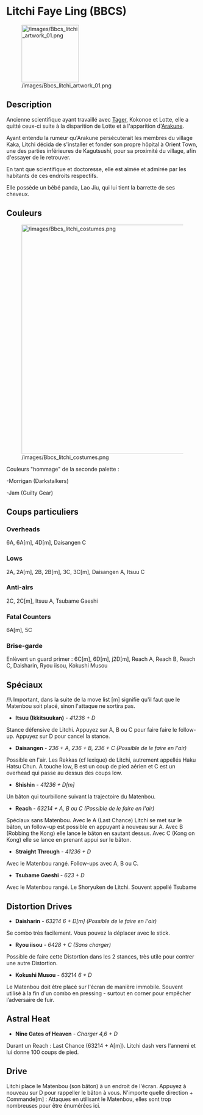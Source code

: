 # Litchi Faye Ling (BBCS)

<figure>
<img src="/images/Bbcs_litchi_artwork_01.png"
title="/images/Bbcs_litchi_artwork_01.png" width="150"
alt="/images/Bbcs_litchi_artwork_01.png" />
<figcaption
aria-hidden="true">/images/Bbcs_litchi_artwork_01.png</figcaption>
</figure>

## Description

Ancienne scientifique ayant travaillé avec
[Tager](Iron_Tager_(BBCS) "wikilink"), Kokonoe et Lotte, elle a quitté
ceux-ci suite à la disparition de Lotte et à l'apparition
d'[Arakune](Arakune_(BBCS) "wikilink").

Ayant entendu la rumeur qu'Arakune persécuterait les membres du village
Kaka, Litchi décida de s'installer et fonder son propre hôpital à Orient
Town, une des parties inférieures de Kagutsushi, pour sa proximité du
village, afin d'essayer de le retrouver.

En tant que scientifique et doctoresse, elle est aimée et admirée par
les habitants de ces endroits respectifs.

Elle possède un bébé panda, Lao Jiu, qui lui tient la barrette de ses
cheveux.

## Couleurs

<figure>
<img src="/images/Bbcs_litchi_costumes.png"
title="/images/Bbcs_litchi_costumes.png" width="600"
alt="/images/Bbcs_litchi_costumes.png" />
<figcaption
aria-hidden="true">/images/Bbcs_litchi_costumes.png</figcaption>
</figure>

Couleurs "hommage" de la seconde palette :

-Morrigan (Darkstalkers)

-Jam (Guilty Gear)

## Coups particuliers

### Overheads

6A, 6A\[m\], 4D\[m\], Daisangen C

### Lows

2A, 2A\[m\], 2B, 2B\[m\], 3C, 3C\[m\], Daisangen A, Itsuu C

### Anti-airs

2C, 2C\[m\], Itsuu A, Tsubame Gaeshi

### Fatal Counters

6A\[m\], 5C

### Brise-garde

Enlèvent un guard primer : 6C\[m\], 6D\[m\], j2D\[m\], Reach A, Reach B,
Reach C, Daisharin, Ryou iisou, Kokushi Musou

## Spéciaux

/!\\ Important, dans la suite de la move list \[m\] signifie qu'il faut
que le Matenbou soit placé, sinon l'attaque ne sortira pas.

- **Itsuu (Ikkitsuukan)** - *41236 + D*

Stance défensive de Litchi. Appuyez sur A, B ou C pour faire faire le
follow-up. Appuyez sur D pour cancel la stance.

- **Daisangen** - *236 + A, 236 + B, 236 + C (Possible de le faire en
  l'air)*

Possible en l'air. Les Rekkas (cf lexique) de Litchi, autrement appellés
Haku Hatsu Chun. A touche low, B est un coup de pied aérien et C est un
overhead qui passe au dessus des coups low.

- **Shishin** - *41236 + D\[m\]*

Un bâton qui tourbillone suivant la trajectoire du Matenbou.

- **Reach** - *63214 + A, B ou C (Possible de le faire en l'air)*

Spéciaux sans Matenbou. Avec le A (Last Chance) Litchi se met sur le
bâton, un follow-up est possible en appuyant à nouveau sur A. Avec B
(Robbing the Kong) elle lance le bâton en sautant dessus. Avec C (Kong
on Kong) elle se lance en prenant appui sur le bâton.

- **Straight Through** - *41236 + D*

Avec le Matenbou rangé. Follow-ups avec A, B ou C.

- **Tsubame Gaeshi** - *623 + D*

Avec le Matenbou rangé. Le Shoryuken de Litchi. Souvent appellé Tsubame

## Distortion Drives

- **Daisharin** - *63214 6 + D\[m\] (Possible de le faire en l'air)*

Se combo très facilement. Vous pouvez la déplacer avec le stick.

- **Ryou iisou** - *6428 + C (Sans charger)*

Possible de faire cette Distortion dans les 2 stances, très utile pour
contrer une autre Distortion.

- **Kokushi Musou** - *63214 6 + D*

Le Matenbou doit être placé sur l'écran de manière immobile. Souvent
utilisé à la fin d'un combo en pressing - surtout en corner pour
empêcher l’adversaire de fuir.

## Astral Heat

- **Nine Gates of Heaven** - *Charger 4,6 + D*

Durant un Reach : Last Chance (63214 + A\[m\]). Litchi dash vers
l'annemi et lui donne 100 coups de pied.

## Drive

Litchi place le Matenbou (son bâton) à un endroit de l'écran. Appuyez à
nouveau sur D pour rappeller le bâton à vous. N'importe quelle
direction + Commande\[m\] : Attaques en utilisant le Matenbou, elles
sont trop nombreuses pour être énumérées ici.
